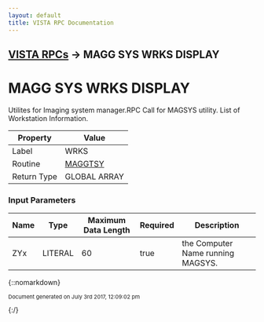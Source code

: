 ```yaml
---
layout: default
title: VISTA RPC Documentation
---
```


## [VISTA RPCs](TableOfContents) &#8594; MAGG SYS WRKS DISPLAY
# MAGG SYS WRKS DISPLAY

Utilites for Imaging system manager.RPC Call for MAGSYS utility. List of Workstation Information.

Property | Value
--- | ---
Label | WRKS
Routine | [MAGGTSY](http://code.osehra.org/dox/Routine_MAGGTSY_source.html)
Return Type | GLOBAL ARRAY


### Input Parameters

Name | Type | Maximum Data Length | Required | Description
--- | --- | --- | --- | ---
ZYx | LITERAL | 60 | true | the Computer Name running MAGSYS.



{::nomarkdown} <br/><p style="font-size: 11px">Document generated on July 3rd 2017, 12:09:02 pm</p>{:/}